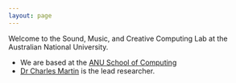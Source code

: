 ```yaml
---
layout: page
---
```


Welcome to the Sound, Music, and Creative Computing Lab at the Australian National University.

- We are based at the [ANU School of Computing](https://comp.anu.edu.au)
- [Dr Charles Martin](https://charlesmartin.au) is the lead researcher.
